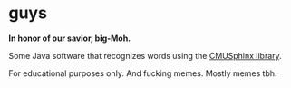 # guys


**In honor of our savior, big-Moh.**

Some Java software that recognizes words using the [CMUSphinx library](https://cmusphinx.github.io/).

For educational purposes only. And fucking memes. Mostly memes tbh.
